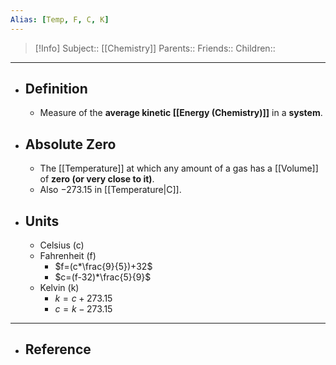 ```yaml
---
Alias: [Temp, F, C, K]
---
```

> [!Info]
> Subject:: [[Chemistry]]
> Parents:: 
> Friends:: 
> Children:: 
---
- ## Definition
	- Measure of the **average kinetic [[Energy (Chemistry)]]**  in a **system**.
- ## Absolute Zero
	- The [[Temperature]] at which any amount of a gas has a [[Volume]] of **zero (or very close to it)**.
	- Also $-273.15$ in [[Temperature|C]].
- ## Units
	- Celsius (c)
	- Fahrenheit (f)
		- $f=(c*\frac{9}{5})+32$
		- $c=(f-32)*\frac{5}{9}$
	- Kelvin (k)
		- $k=c+273.15$
		- $c=k-273.15$
---
- ## Reference